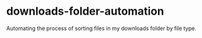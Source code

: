 # downloads-folder-automation
Automating the process of sorting files in my downloads folder by file type.

